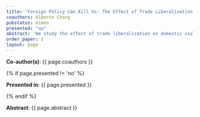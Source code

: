 ```yaml
---
title: 'Foreign Policy Can Kill Us: The Effect of Trade Liberalization on Domestic Violence'
coauthors: Alberto Chong
pubstatus: mimeo
presented: "no"
abstract: 'We study the effect of trade liberalization on domestic violence in Peru. We exploit the pre-2007-reform industrial composition of male and female employment in par with tariff changes to compute two measures of exposure to tariff cuts: male and female tariff cuts. We find that, between 2004 and 2011, physical violence increased in 20 percentage points in districts exposed to the average male tariff cut, relatively to other districts. This impact is driven by the unskilled females (i.e. those with a low level of bargaining power). We show that the labor market is main link between trade liberalization and domestic violence: male tariff cuts increased employment for the unskilled and skilled female. This suggests that women with low bargaining power suffer more violence when they have more opportunities&mdash;as suggested by the male-backlash theory. However, when women with high bargaining power have better opportunities, they do not suffer a rise in violence&mdash;as explained by the bargaining power theory.'
order_paper: 1
layout: page
---
```

<p><b>Co-author(s)</b>: {{ page.coauthors }} </p>

{% if page.presented != 'no' %}
<p><b>Presented in</b>: {{ page.presented }} </p>
{% endif %}

<p><b>Abstract</b>: {{ page.abstract }} </p>
